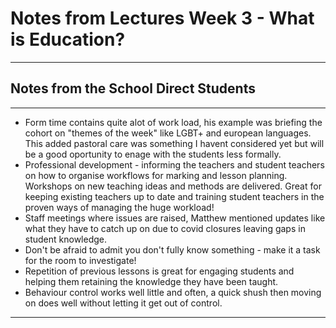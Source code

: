 # Notes from Lectures Week 3 - What is Education?
---

## Notes from the School Direct Students
---

* Form time contains quite alot of work load, his example was briefing the cohort on "themes of the week" like LGBT+ and european languages. This added pastoral care was something I havent considered yet but will be a good oportunity to enage with the students less formally. 
* Professional development - informing the teachers and student teachers on how to organise workflows for marking and lesson planning. Workshops on new teaching ideas and methods are delivered. Great for keeping existing teachers up to date and training student teachers in the proven ways of managing the huge workload!
* Staff meetings where issues are raised, Matthew mentioned updates like what they have to catch up on due to covid closures leaving gaps in student knowledge. 
* Don't be afraid to admit you don't fully know something - make it a task for the room to investigate!
* Repetition of previous lessons is great for engaging students and helping them retaining the knowledge they have been taught. 
* Behaviour control works well little and often, a quick shush then moving on does well without letting it get out of control. 

---
